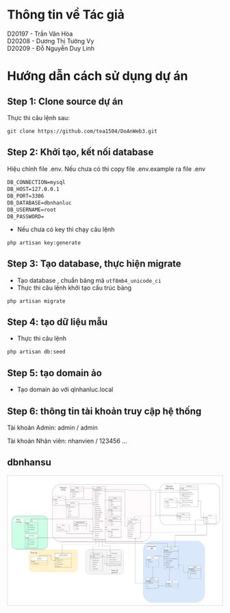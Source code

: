 # Thông tin về Tác giả
D20197 - Trần Văn Hòa <br>
D20208 - Dương Thị Tường Vy<br>
D20209 - Đỗ Nguyễn Duy Linh

# Hướng dẫn cách sử dụng dự án
## Step 1: Clone source dự án
Thực thi câu lệnh sau:
```
git clone https://github.com/tea1504/DoAnWeb3.git
```

## Step 2: Khởi tạo, kết nối database
Hiệu chỉnh file .env. Nếu chưa có thì copy file .env.example ra file .env
```
DB_CONNECTION=mysql
DB_HOST=127.0.0.1
DB_PORT=3306
DB_DATABASE=dbnhanluc
DB_USERNAME=root
DB_PASSWORD=
```
- Nếu chưa có key thì chạy câu lệnh
```
php artisan key:generate
```

## Step 3: Tạo database, thực hiện migrate
- Tạo database <tengido>, chuẩn bảng mã `utf8mb4_unicode_ci`
- Thực thi câu lệnh khởi tạo cấu trúc bảng
```
php artisan migrate
```

## Step 4: tạo dữ liệu mẫu
- Thực thi câu lệnh
```
php artisan db:seed
```

## Step 5: tạo domain ảo
- Tạo domain ảo với qlnhanluc.local

## Step 6: thông tin tài khoản truy cập hệ thống
Tài khoản Admin:
admin / admin

Tài khoản Nhân viên:
nhanvien / 123456
...

## dbnhansu
<p align="center">
  <img src="./public/images/dbnhansu.png" alt="dbnhansu.png"/>
</p>
